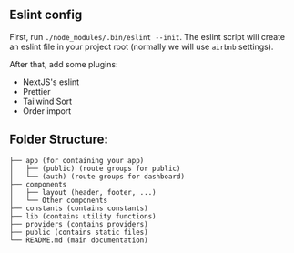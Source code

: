 ## Eslint config
First, run `./node_modules/.bin/eslint --init`. The eslint script will create an eslint file in your project root (normally we will use `airbnb` settings).

After that, add some plugins:
- NextJS's eslint
- Prettier
- Tailwind Sort
- Order import

## Folder Structure:
```
├── app (for containing your app)
│   ├── (public) (route groups for public)
│   └── (auth) (route groups for dashboard)
├── components
│   ├── layout (header, footer, ...)
│   └── Other components
├── constants (contains constants)
├── lib (contains utility functions)
├── providers (contains providers)
├── public (contains static files)
└── README.md (main documentation)
```
